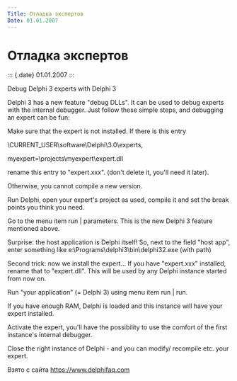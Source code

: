 ```yaml
---
Title: Отладка экспертов
Date: 01.01.2007
---
```



Отладка экспертов
=================

::: {.date}
01.01.2007
:::

Debug Delphi 3 experts with Delphi 3

Delphi 3 has a new feature "debug DLLs". It can be used to debug
experts with the internal debugger. Just follow these simple steps, and
debugging an expert can be fun:

Make sure that the expert is not installed. If there is this entry

\\CURRENT\_USER\\software\\Delphi\\3.0\\experts,

myexpert=\\projects\\myexpert\\expert.dll

rename this entry to "expert.xxx". (don\'t delete it, you\'ll need it
later).

Otherwise, you cannot compile a new version.

Run Delphi, open your expert\'s project as used, compile it and set the
break points you think you need.

Go to the menu item run \| parameters. This is the new Delphi 3 feature
mentioned above.

Surprise: the host application is Delphi itself! So, next to the field
"host app", enter something like
e:\\Programs\\delphi3\\bin\\delphi32.exe (with path)

Second trick: now we install the expert... If you have "expert.xxx"
installed, rename that to "expert.dll". This will be used by any
Delphi instance started from now on.

Run "your application" (= Delphi 3) using menu item run \| run.

If you have enough RAM, Delphi is loaded and this instance will have
your expert installed.

Activate the expert, you\'ll have the possibility to use the comfort of
the first instance\'s internal debugger.

Close the right instance of Delphi - and you can modify/ recompile etc.
your expert.

Взято с сайта <https://www.delphifaq.com>
